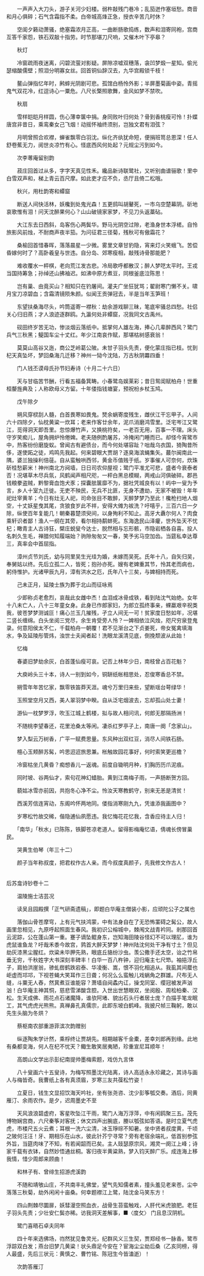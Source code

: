 <!-- { "loadSidebar": true } -->
　　一声声入大刀头，游子关河少妇楼。弱杵敲残门巷冷；乱笳迸作塞垣愁。商音和月心俱碎；石气含霜指不柔。白帝城高烽正急，授衣辛苦几时休？

　　空闺夕籁动萧骚，绝塞霜浓月正高，一曲断肠歌捣练，数声和泪寄同袍，宫商互答千家怨，铁石双敲十指劳。时节那堪刀尺响，又催木叶下亭皋？

　　秋灯

　　冷窗疏雨夜迷离，闪碧流萤对影疑。屏隙凉嘘双穗落，衾凹梦煅一星知。偷光瑟缩酸儒壁；照泪分明寡女丝。回首铜仙辞汉去，九华宫殿锁千枝！

　　鳌山弹指忆年时，鹒蟀光阴剧可悲。孤馆白杨怜外影；半屏墨菊画中姿。青摇鬼气双花冷，红逗诗心一粟危。八尺长檠照歌舞，金风如梦不禁吹。

　　秋扇

　　雪样皑皑月样圆，伤心薄幸箧中捐。身同败叶归何处？骨到香桃瘦可怜！扑蝶唐宫非昔日，乘鸾秦女己飞烟！动摇怀袖终须别，岂独文君有泪弦？

　　月明曾照合欢襟，蝉雀飘零白羽沈。纵化齐纨犹命短，便捐班笥总恩深！任人舒卷蕉无力，阅世炎凉竹有心。怪底西风何处起？元规尘污到如今。

　　次李蒪庵留别韵

　　菽庄回首过从多，字字天真见性禾。纔品新诗联鹭社，又听别曲谱骊歌！里中白雪双声和，梯上青云百尺摩。如此吏才应不负，丞厅且倚二松哦。

　　秋兴，用杜韵寄和蟫窟

　　断送人间快活林，妖欃到处鬼光森！五更鸱叫胡鼙死，一市乌空楚幕阴。斫地哀歌惟有泪！问天沈醉果何心？山山破镜家家梦，不见刀头返藁砧。

　　大江东去日西斜，岛客伤心两鬓华。野马光阴空过隙，老渔身世本浮槎。自怜旅影风前烛，不耐商声夜半笳。为问征君三径菊，残秋可有傲霜花？

　　桑榆回首惜春晖，落落晨星一少微。雾里文章甘豹隐，宵来灯火笑蛾飞。苦偿昏嫁何时了？高卧羲皇与世违。自分岛、郊寒瘦相，敲残诗骨那能肥？

　　难收覆水一枰棋，老向荒江发古悲。冷局歌呼都散汉；醉人梦呓太平时。王戎当国持筹急；孙绰还山拂袖迟。如沸中原方煮豆，同根釜底泣陈思！

　　岂有巢、由竟买山？相知只在钓屠间。灌夫广坐狂犹骂；翟尉寒门懒不关。啸月宝刀凉碧血；含霜清镜陨朱颜。似闻王贡弹冠去，半是当年玉笋班！

　　东望扶桑海尽头，吟筒遥寄一襟秋：劫余游戏聊三昧，笔底牢骚总四愁。社侣关心归旧燕；才人浪迹逐群鸥。九瀛何处非蟫窟，况我同文古禹州。

　　砚田终岁苦无功，惨淡烟云落纸中。抵掌何人雄左海，捧心几辈醉西风？鹭门兵气三秋黑；鳀国车尘十丈红。年少江南哀作赋，那堪枯树感衰翁！

　　莫莫山高谷又迤，商公芝岭葛公陂。未甘子羽头先责，便化蒙庄指已枝。忧到杞天真坠坏，梦回桑海几迁移？神州一恸今沈陆，万古秋阴羃四垂！

　　门人钱丕谟母氏孙节妇寿诗（十月二十六日）

　　天与甘临苦节酬，行看五福备箕畴。小春鹭岛娱莱彩；昔日鸳闺赋柏舟！世重桓嫠旌典及；人称欧母义方留。十年偻指钱塘宴，预祝枌乡杖玉鸠。

　　戊午除夕

　　朔风穿棂刮人髓，白首畏寒如畏鬼。燹余蜗寄度残生，雌伏江干忘甲子。人间六十四除夕，仙枕黄粱一炊耳；老来作客廿余年，泥爪消磨鸿雪里。泛宅岑江又鹭江，觅得洞天即吾里。忽惊爆竹声，又换桃符矣，一老百无用，百事一不理。床头守岁笑痴儿，屋角拥炉怜倦婢。老夫随例酌屠苏，冷掩闲门睡而已。却怪今宵鹭市中，热客纷份磨旋蚁。曾闻古有避债台，而今何处堪容趾？咄哉乌衣国，猗陶昔所侈，遂使跖之徒，鸡鸣先我起。何来碧眼大贾胡？逐臭海滨蝇集矢。蕞尔闽南此一隅，婆兰独操利倍蓰。自从蛮触哄西邻，黄金币值贱于纸。岁事催人可奈何，炊珠斫桂愁薪米！神州南北方阋墙，日日司农仰屋视；鹭门平准尤可悲，盛者今衰泰者否！况堪草木尽兵氛，风鹤闻声相尺咫，一枰白黑总模糊，两戒山河俱破碎。郡邑钱粮豢盗贼，黔黎膏血饱犬豕；探囊胠箧靡不为，据社凭城良有以！屿中一叟为予言，乡人十室九迁徙。无吏不殃民，无兵不比匪，无身不遭劫，无家不被毁！年年祀灶宰黄羊；今日有灶无人祀，司命张目不敢醉，天醉梦梦乃至此！欃枪扫地人烟空，十丈妖星曳其尾，贪狼食岁此不祥，安得大傩为袚洗？吁嘻乎，三百六日一夕除，纵使百年复能几！朝秦暮楚须臾间，以身殉利不知止。高牙大纛尔何人？肉食乘轩识者鄙！渔人一纲在其旁，看尔相持鹬蚌死。东海逸民山泽癯，世外坠天不忧杞；瞰青主人古诗狂，檗庄蜕叟今达士，脱然相与忘形骸，市隐岩栖各自喜。投人名刺久生毛，禅腊何知履端始？驹隙匆匆又一春，笑予劣马空加齿。当筵私幸达尊三，真率会中首屈指。

　　漳州贞节刘氏，幼与同里吴生光珪为婚，未嫁而吴死。氏年十八，自矢归吴，奉舅姑以终。先后立孤二人，皆死；抱孙亦死。嫂有老婢重其节，怜其老而病也，躬侍惟护。光诸甲辰九月，漳有洪水之厄，氏年八十三矣，与婢相持而死。

　　己未正月，延陵士族为葬于北山而征咏焉

　　少即称贞老愈烈，哀哉此女雌中杰！血泪成冰骨成铁，看到陆沈气始绝。女年十八未亡人，八十三年童女身。此身已作郎家妇，为郎立孤终事亲，蜾蠃艰辛祝类我，彼苍梦梦测诚叵！痛心兰玉几摧残，孑立人间无一可！贫家度日愁如年，况堪二竖长缠绵。白头坐阅三党尽，余生肯受旁人怜？一婢相依泣风烛，咫尺穷泉登鬼录。何意阳侯太不仁，千载柏舟一朝覆！君不见渐台之下贞姜死，帝女冤禽填海水，争及延陵彤管炜，浊世士夫闻者起！洗眼龙溪清见底，倒挽颓波从此始！

　　忆梅

　　春婆旧梦劫余灰，白首蓬仙瘦可哀。记否上林年少日，南枝曾占百花魁？

　　大庾岭头三十本，诗人一别到如今，铜缾纸帐相思处，忍俊寒香总不禁。

　　朔雪年年苦忆家，飘零铁笛莽天涯。魂兮万里归来些，望断瑶台萼绿华！

　　玉照堂空月又西，美人翠羽梦中睽。自从泛宅烟波去，忘却孤山处士妻！

　　游仙一枕梦罗浮，吹玉江城上鹤楼，拟与故人相问讯，何郎无那隔扬洲！

　　不随桃李望春还，花里沧桑太等闲。凄杀红罗亭子上，南唐一阕「念家山」。

　　梦入梨云万树香，广平一赋费思量。东风种出双红豆，消尽人间铁石肠。

　　檀心玉颊醉苏髯，吟思迢迢旅思兼。枨触故园花事好，何时索笑更巡檐？

　　冷窗枯坐几黄昏？痴想香儿一返魂。前度自锄明月种，扪胸历历爪泥痕。

　　同时坡、谷两仙才，索句花神幻蜡胎。黄到江南梅子雨，一声肠断贺方回。

　　藐姑冰雪亦前因，共抱冬心净不尘。怜汝天寒教鹤守，别来无恙是清贫！

　　西溪芳信连宵动，东阁吟怀两地同。偻指消寒刚九九，凭谁添我画图中？

　　岁寒松竹故交稀，偕隐逋仙夙愿违。我忆悔花花忆我，含香应待主人归！

　　「南华」「秋水」已陈陈，铁脚苍凉老道人。留得影梅庵忆语，倩魂长傍冒巢民。

　　哭黄生伯琴（年三十二）

　　颜子当年称叔度，把君权作古人亲。而今叔度真颜子，先我修文作古人！  
　 

后苏龛诗钞卷十二

　　温陵施士洁芸况

　　读吴且园殿撰「正气研斋遗稿」，即题白华庵主僧装小影，应顽陀公子之属也

　　落伽山骨苍摩穹，上有元气扶鸿蒙，中有法身自在了无恐怖罣碍之髯公，故人画里忽相见，九原呼起照面生春风。我初识公榕城中，棘闱文战青衿同。剎那回首云泥踪，公在蓬山第一重。蹇子谪坠鲲身东，岂知海田陵谷怪幻不可以理肊，谁为虎鼠谁鱼龙？吁哉禾黍今故宫，鹑首大醉天梦梦！神州陆沈何处干净有寸土？但见劫灰漆黑尘腥红。炊粱未毕胛先熟，眼底丘貉纷沙虫。羡公撒手还太空，诒之竹帛垂无穷，千秋姓字大书深刻丰碑丰！白华一百八杵钟，迎归庵主七尺笻。袖挹浮丘子，肩拍洪崖翁，骖虬辔鹤跌宕泰、华凌衡、嵩，恨不羽化相追从。我虱其间蟨也岠虚而邛邛，下视苍蝇大笑耳作三日聋；何况么么蛮触儿戏蜗角之群雄。尺布无人缝，斗粟无人舂，然萁煮豆谁能容？萧墙自阋蟊内讧，操戈同室、缨冠被发声汹汹！白华庵主神其恫，慈悲雪涕酸含腔。入世出世慧眼双，坐阅殷、周桧柏秦、汉松。生天成佛、雨花点石诸魔降，谁欤阿堵、貌出石头行者居士庞？白描手笔龙眠工，其气虎虎光熊熊。真禅鼻孔真儒宗，此即东坡白鹤峰。我披尺帧三鞠躬，敢以先生头脑为冬烘？

　　蔡枢南农部重游菲滨次韵赠别

　　纵逐陶朱学计然，乘桴终让贾胡先。相期越客千金橐，差幸刘郎再到缘。此地有桑都变海，何人在杞不忧天？鲰生敢笑居夷陋，珍重宣尼耳顺年！

　　高朗山文学出示彭纪南提帅墨梅索题，戏仿九言体

　　八十叟画六十五叟诗，为梅写照墨沈光陆离，诗人高适永永珍藏之，其诗与画人与梅皆奇。我曹纸上各有真须眉，岁寒三友共葆松竹姿！

　　立夏日，钱生文显招饮海天吟社，坐有张尧咨、沈少彭筝瓠交奏。酒后，同黄雁汀、余雨农作。是夕，迟周墨史不至

　　天风浪浪碧虚府，客星吹坠江干雨，鹭门人海万浮萍，中有闲鸥聚三五。茂先博物娴宫商，六尺秦筝对客抚；休文四声出腕底，媵以瓠弦如答语。是时立夏气虎虎，市楼尺五火云煮；耳根一洗六尘清，冰玉琤琮不知暑。坐中贤者叔度黄，千顷之陂何汪汪！牙、期相乐在山水，彼此针芥宁寻常？旁有老宿余端礼，低首别参弦外旨，当筵肉味了不知，有若闻韶而已矣。主人豉瑟原宗风，湘灵一阕江上峰；诗家千载有衣钵，自然妙悟通丝桐。客归夜半黄粱熟，梦入钧天醉广乐。成连海上移我情，惜少周郎来顾曲！

　　和林子有、曾绯生招游虎溪韵

　　不随和靖敂山庄，不共南丰礼佛堂，望气先知儒者素，撞头羞见老来苍。尘中落落三秋菊，劫外闲闲十亩桑。何幸题襟江上鹭，陆沈金马笑东方！

　　四山荆棘尽圜扉，妖彗漫空照血衣，战骨生苔蛮触戏，人肝代米虎狼肥。老狂子羽头先责；少壮安仁鬓亦稀。访我洞天差解事，■〈度攵〉 门且息汉阴机。

　　鹭门喜晤石卓夫同年

　　四十年来选佛场，岿然犹见鲁灵光，纪群风义三生契，贾郑经书一脉香。鹭市浮踪双白发；燕台旧梦几黄粱！状头鼎足今安在？宦海尘尘劫后桑（乙亥同榜，得人最盛，先后三状元：黄慎之、曹竹铭、陈冠生今皆溘逝）！

　　次韵答雁汀

